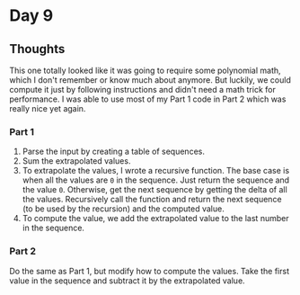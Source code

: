 # Day 9

## Thoughts

This one totally looked like it was going to require some polynomial math, which I don't remember or know much about anymore. But luckily, we could compute it just by following instructions and didn't need a math trick for performance. I was able to use most of my Part 1 code in Part 2 which was really nice yet again.

### Part 1

1. Parse the input by creating a table of sequences.
2. Sum the extrapolated values.
3. To extrapolate the values, I wrote a recursive function. The base case is when all the values are `0` in the sequence. Just return the sequence and the value `0`. Otherwise, get the next sequence by getting the delta of all the values. Recursively call the function and return the next sequence (to be used by the recursion) and the computed value.
4. To compute the value, we add the extrapolated value to the last number in the sequence. 

### Part 2

Do the same as Part 1, but modify how to compute the values. Take the first value in the sequence and subtract it by the extrapolated value.

